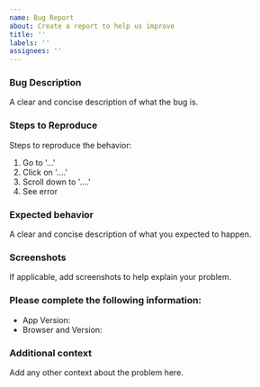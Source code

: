 ```yaml
---
name: Bug Report
about: Create a report to help us improve
title: ''
labels: ''
assignees: ''
---
```


### Bug Description

A clear and concise description of what the bug is.


### Steps to Reproduce

Steps to reproduce the behavior:
1. Go to '...'
2. Click on '....'
3. Scroll down to '....'
4. See error


### Expected behavior

A clear and concise description of what you expected to happen.


### Screenshots

If applicable, add screenshots to help explain your problem.


### Please complete the following information:

- App Version:
- Browser and Version:


### Additional context

Add any other context about the problem here.
